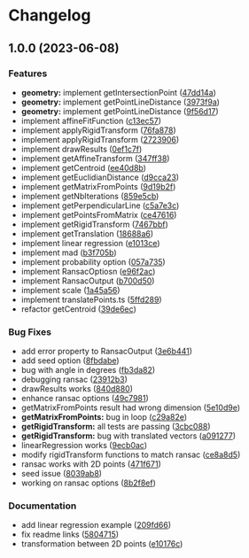 # Changelog

## 1.0.0 (2023-06-08)


### Features

* **geometry:** implement getIntersectionPoint ([47dd14a](https://github.com/mljs/ransac/commit/47dd14a5bdf7ea5eb783e027bd33bb29b658f600))
* **geometry:** implement getPointLineDistance ([3973f9a](https://github.com/mljs/ransac/commit/3973f9a9f58c9c05e8651bcd2f2e779c9d6561c1))
* **geometry:** implement getPointLineDistance ([9f56d17](https://github.com/mljs/ransac/commit/9f56d17aadf172ca1c2b42266aa204237d25e48e))
* implement affineFitFunction ([c13ec57](https://github.com/mljs/ransac/commit/c13ec57d24b1514b0919bda1f67d81dbfcb18e1c))
* implement applyRigidTransform ([76fa878](https://github.com/mljs/ransac/commit/76fa8789626dc1bb0dc1a1eef8c2a7bbdde348fb))
* implement applyRigidTransform ([2723906](https://github.com/mljs/ransac/commit/272390658eb131199700a7390b0e2142f2318bad))
* implement drawResults ([0ef1c7f](https://github.com/mljs/ransac/commit/0ef1c7f09a9ffdf04bf1c587ce0ccc7439642e98))
* implement getAffineTransform ([347ff38](https://github.com/mljs/ransac/commit/347ff38a187e6e61a3fac78ff06a67e09b7b9b28))
* implement getCentroid ([ee40d8b](https://github.com/mljs/ransac/commit/ee40d8b0ad54dd2a5e6f87a4003f133027cd18a2))
* implement getEuclidianDistance ([d9cca23](https://github.com/mljs/ransac/commit/d9cca23f5437f445b96422f81f7820673c926da0))
* implement getMatrixFromPoints ([9d19b2f](https://github.com/mljs/ransac/commit/9d19b2f27a59a2b40de3aac22b3931957a743267))
* implement getNbIterations ([859e5cb](https://github.com/mljs/ransac/commit/859e5cb376b1d3fcae2cec286cfd3086f2d0a7b0))
* implement getPerpendicularLine ([c5a7e3c](https://github.com/mljs/ransac/commit/c5a7e3c8d1a8d71fa0f3a87222a73e0016576b39))
* implement getPointsFromMatrix ([ce47616](https://github.com/mljs/ransac/commit/ce47616b818fb57cf9bba351b324eac9591e51eb))
* implement getRigidTransform ([7467bbf](https://github.com/mljs/ransac/commit/7467bbf237474dbeadc780ceb951d8f870e6c267))
* implement getTranslation ([18688a6](https://github.com/mljs/ransac/commit/18688a62f6a9d6e6a99f12b863022e42e168c179))
* implement linear regression ([e1013ce](https://github.com/mljs/ransac/commit/e1013ce85bf7be5f09463d10c7c16024f1868211))
* implement mad ([b3f705b](https://github.com/mljs/ransac/commit/b3f705bedd6e5865800b25955c1c63f5408c5a8b))
* implement probability option ([057a735](https://github.com/mljs/ransac/commit/057a735fd3fcee610385cdaff2ee0d95e4a0965a))
* implement RansacOptiosn ([e96f2ac](https://github.com/mljs/ransac/commit/e96f2ac2cbf06223f7d57fe6c385834ae871e3a8))
* implement RansacOutput ([b700d50](https://github.com/mljs/ransac/commit/b700d50fec6519da5b838714bcafcbdc56beae4c))
* implement scale ([1a45a56](https://github.com/mljs/ransac/commit/1a45a565123446e31ccd8967c9fdf52426bd3b50))
* implement translatePoints.ts ([5ffd289](https://github.com/mljs/ransac/commit/5ffd289c2a93b29e95ea32aa378b6fa1abccbd2c))
* refactor getCentroid ([39de6ec](https://github.com/mljs/ransac/commit/39de6ec4b2c623d64e4415e6bf03ccadb7c13cb9))


### Bug Fixes

* add error property to RansacOutput ([3e6b441](https://github.com/mljs/ransac/commit/3e6b441dd5f1c4c9eb27aba147e8bc79c776d135))
* add seed option ([8fbdabe](https://github.com/mljs/ransac/commit/8fbdabeb89dd4b0ac98bc0abe03ab956563a1b71))
* bug with angle in degrees ([fb3da82](https://github.com/mljs/ransac/commit/fb3da82d8a813f7c55b2d93316e4fcb7f2d9fa79))
* debugging ransac ([23912b3](https://github.com/mljs/ransac/commit/23912b328b9f2f70d97583e1f3de4740512cacfb))
* drawResults works ([840d880](https://github.com/mljs/ransac/commit/840d880adf3afc2702350b26da6a417a94d8a00e))
* enhance ransac options ([49c7981](https://github.com/mljs/ransac/commit/49c79812823f3f8910c84fdaf62d83c845f9b7d0))
* getMatrixFromPoints result had wrong dimension ([5e10d9e](https://github.com/mljs/ransac/commit/5e10d9ea6cac1bf28c90d190b1d2b0c9dbaf5f8a))
* **getMatrixFromPoints:** bug in loop ([c29a82e](https://github.com/mljs/ransac/commit/c29a82edf8104deef990b85ace1498c688aecdd9))
* **getRigidTransform:** all tests are passing ([3cbc088](https://github.com/mljs/ransac/commit/3cbc088463d7763ecd422226761dd7903517ef7f))
* **getRigidTransform:** bug with translated vectors ([a091277](https://github.com/mljs/ransac/commit/a0912778ba22316890f75c569f78f66ca6c9eb71))
* linearRegression works ([9ecb0ac](https://github.com/mljs/ransac/commit/9ecb0ac8896b3e24763ed88738e7a4c101da7c65))
* modify rigidTransform functions to match ransac ([ce8a8d5](https://github.com/mljs/ransac/commit/ce8a8d5f7f1631f5214ab0b15ea915b1fe3ac123))
* ransac works with 2D points ([471f671](https://github.com/mljs/ransac/commit/471f671ba5963a9e160755a13dd2a19029b40606))
* seed issue ([8039ab8](https://github.com/mljs/ransac/commit/8039ab8c5902d46559f26fb8f1f3d7e81d36ccf5))
* working on ransac options ([8b2f8ef](https://github.com/mljs/ransac/commit/8b2f8efe89eab59aad2c73ad68a025f7ccb01753))


### Documentation

* add linear regression example ([209fd66](https://github.com/mljs/ransac/commit/209fd66011fb057879981d2318d419417b69833b))
* fix readme links ([5804715](https://github.com/mljs/ransac/commit/58047151642a02b80242d56202a01ae6fc3ae5a3))
* transformation between 2D points ([e10176c](https://github.com/mljs/ransac/commit/e10176c388cde05dc5bd4218c7c02eb2877b0f13))

